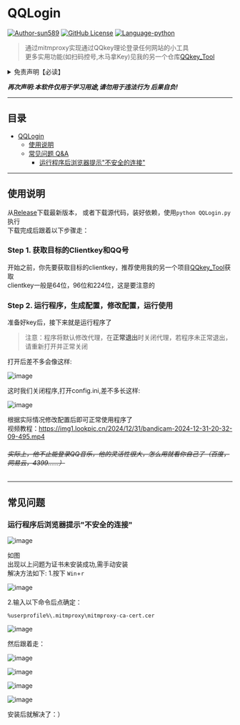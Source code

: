 # QQLogin
[![Author-sun589](https://img.shields.io/badge/Author-sun589-52616b.svg?logo=github)](https://github.com/sun589)
[![GitHub License](https://img.shields.io/github/license/sun589/QQkey_Tool?logo=github)](https://github.com/sun589/QQkey_Tool/blob/main/LICENSE)
[![Language-python](https://img.shields.io/badge/Language-python-yellow?logo=python)](https://github.com/sun589/QQkey_Tool)
> 通过mitmproxy实现通过QQkey理论登录任何网站的小工具  
> 更多实用功能(如扫码控号,木马拿Key)见我的另一个仓库[QQkey_Tool](https://github.com/sun589/QQkey_Tool)

<details><summary>免责声明【必读】</summary>

### **本工具仅供学习和技术研究使用，不得用于任何非法行为，否则后果自负。**

**本工具的作者不对本工具的安全性、完整性、可靠性、有效性、正确性或适用性做任何明示或暗示的保证，也不对本工具的使用或滥用造成的任何直接或间接的损失、责任、索赔、要求或诉讼承担任何责任。**

**本工具的作者保留随时修改、更新、删除或终止本工具的权利，无需事先通知或承担任何义务。**

**本工具的使用者应遵守相关法律法规，尊重QQ的版权和隐私，不得侵犯QQ或其他第三方的合法权益，不得从事任何违法或不道德的行为。**

## **本工具的使用者在下载、安装、运行或使用本工具时，即表示已阅读并同意本免责声明。如有异议，请立即停止使用本工具，并删除所有相关文件。**

</details>  

***再次声明:本软件仅用于学习用途,请勿用于违法行为 后果自负!***  
****
## 目录
- [QQLogin](#qqlogin)
  - [使用说明](#使用说明)
  - [常见问题 Q&A](#常见问题)
    - [运行程序后浏览器提示"不安全的连接"](#运行程序后浏览器提示不安全的连接)
****
## 使用说明
从[Release](https://github.com/sun589/QQLogin/releases/latest)下载最新版本，
或者下载源代码，装好依赖，使用`python QQLogin.py`执行  
下载完成后跟着以下步骤走：  
### Step 1. 获取目标的Clientkey和QQ号
开始之前，你先要获取目标的clientkey，推荐使用我的另一个项目[QQkey_Tool](https://github.com/sun589/QQkey_Tool)获取  
clientkey一般是64位，96位和224位，这是要注意的  
### Step 2. 运行程序，生成配置，修改配置，运行使用
准备好key后，接下来就是运行程序了  
> 注意：程序将默认修改代理，在**正常退出**时关闭代理，若程序未正常退出，请重新打开并正常关闭

打开后差不多会像这样:  
  
![image](https://github.com/user-attachments/assets/45d6f98c-f153-4f06-90b4-08ca7989d179)  

这时我们关闭程序,打开config.ini,差不多长这样:  

![image](https://github.com/user-attachments/assets/992aa437-6c40-45b9-bd9e-08b4044e03be)

根据实际情况修改配置后即可正常使用程序了  
视频教程：https://img1.lookpic.cn/2024/12/31/bandicam-2024-12-31-20-32-09-495.mp4  

###### ~~实际上，他不止能登录QQ音乐，他的灵活性很大，怎么用就看你自己了（百度，网易云，4399……）~~  
****
## 常见问题
### 运行程序后浏览器提示"不安全的连接"  
![image](https://github.com/user-attachments/assets/335896b6-994a-4fcb-8028-90c2b612fd62)  

如图  
出现以上问题为证书未安装成功,需手动安装  
解决方法如下:
1.按下 `Win`+`r`  
  
![image](https://github.com/user-attachments/assets/e793dcca-90b8-46fa-b863-bd7773e6398b)

2.输入以下命令后点确定：
```
%userprofile%\.mitmproxy\mitmproxy-ca-cert.cer
```

![image](https://github.com/user-attachments/assets/9e3a1a9e-aba3-4001-8249-2dae9fdbd0f8)

然后跟着走：  

![image](https://github.com/user-attachments/assets/da49c9c6-c762-4bb5-812a-729375adf999)  
  
![image](https://github.com/user-attachments/assets/b8f52eae-758b-4fbf-a134-a8189a6c32d9)  

![image](https://github.com/user-attachments/assets/99497102-4205-40dc-aa33-fb4d9dea6636)  

![image](https://github.com/user-attachments/assets/de600f1a-bddc-4f2f-b616-e71e5424de2f)

安装后就解决了：）

